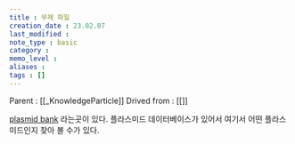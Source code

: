 ```yaml
---
title : 무제 파일
creation_date : 23.02.07
last_modified :
note_type : basic
category :
memo_level :
aliases : 
tags : []
---
```


Parent : [[_KnowledgeParticle]]
Drived from : [[]]

[plasmid bank](https://noys4.weizmann.ac.il/plasmidb/srchdb)
라는곳이 있다.
플라스미드 데이터베이스가 있어서 여기서 어떤 플라스미드인지 찾아 볼 수가 있다.